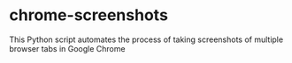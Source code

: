 # chrome-screenshots
This Python script automates the process of taking screenshots of multiple browser tabs in Google Chrome
